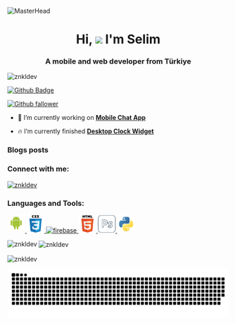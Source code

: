 ![MasterHead](https://res.cloudinary.com/dqrjy97s9/image/upload/v1708883867/gatpnsqgyvztxzwtdffc.jpg)
<h1 align="center"> Hi, <a href="https://www.gautamkrishnar.com/"><img src="https://media.giphy.com/media/hvRJCLFzcasrR4ia7z/giphy.gif" width="4%"></a> I'm Selim </h1>
<h3 align="center">A mobile and web developer from Türkiye</h3>
<p align="left"> <img src="https://komarev.com/ghpvc/?username=znkldev&label=Profile%20views&color=1c1c1c&style=flat" alt="znkldev" /> </p>

[![Github Badge](https://img.shields.io/badge/-Github-000?style=quare&labelColor=000&logo=Github&logoColor=white&link=link)](https://github.com/znkldev)

[![Github fallower](https://img.shields.io/github/followers/znkldev?style=social)](https://github.com/znkldev) 

- 🔭 I’m currently working on [**Mobile Chat App**](https://chattingandroidapplication.on.drv.tw/www.chatting.com/)

- 🔥 I’m currently finished [**Desktop Clock Widget**](https://github.com/znkldev/Desktop-Clock-Widget)

### Blogs posts
<!-- BLOG-POST-LIST:START -->
<!-- BLOG-POST-LIST:END -->

<h3 align="left">Connect with me:</h3>
<p align="left">
<a href="https://dev.to/znkldev" target="blank"><img align="center" src="https://raw.githubusercontent.com/rahuldkjain/github-profile-readme-generator/master/src/images/icons/Social/devto.svg" alt="znkldev" height="30" width="40" /></a>
</p>

<h3 align="left">Languages and Tools:</h3>
<p align="left"> <a href="https://developer.android.com" target="_blank" rel="noreferrer"> <img src="https://raw.githubusercontent.com/devicons/devicon/master/icons/android/android-original-wordmark.svg" alt="android" width="40" height="40"/> </a> <a href="https://www.w3schools.com/css/" target="_blank" rel="noreferrer"> <img src="https://raw.githubusercontent.com/devicons/devicon/master/icons/css3/css3-original-wordmark.svg" alt="css3" width="40" height="40"/> </a> <a href="https://firebase.google.com/" target="_blank" rel="noreferrer"> <img src="https://www.vectorlogo.zone/logos/firebase/firebase-icon.svg" alt="firebase" width="40" height="40"/> </a> <a href="https://www.w3.org/html/" target="_blank" rel="noreferrer"> <img src="https://raw.githubusercontent.com/devicons/devicon/master/icons/html5/html5-original-wordmark.svg" alt="html5" width="40" height="40"/> </a> <a href="https://www.photoshop.com/en" target="_blank" rel="noreferrer"> <img src="https://raw.githubusercontent.com/devicons/devicon/master/icons/photoshop/photoshop-line.svg" alt="photoshop" width="40" height="40"/> </a> <a href="https://www.python.org" target="_blank" rel="noreferrer"> <img src="https://raw.githubusercontent.com/devicons/devicon/master/icons/python/python-original.svg" alt="python" width="40" height="40"/> </a> </p>

<p><img align="left" src="https://github-readme-stats.vercel.app/api/top-langs?username=znkldev&show_icons=true&locale=en&layout=compact&show_icons=true&hide_border=true&count_private=true&include_all_commits=true&theme=dark&card_width=500" alt="znkldev" /></p>

<p>&nbsp;<img align="center" src="https://github-readme-stats.vercel.app/api?username=znkldev&show_icons=true&hide_border=true&count_private=true&include_all_commits=true&theme=dark&card_width=500" alt="znkldev" /></p>

<p><img align="center" src="https://github-readme-streak-stats.herokuapp.com/?user=znkldev&show_icons=true&hide_border=true&count_private=true&include_all_commits=true&theme=dark&card_width=500" alt="znkldev" /></p>

<picture>
  <source media="(prefers-color-scheme: dark)" srcset="https://raw.githubusercontent.com/znkldev/znkldev/output/github-contribution-grid-snake-dark.svg">
  <source media="(prefers-color-scheme: light)" srcset="https://raw.githubusercontent.com/znkldev/znkldev/output/github-contribution-grid-snake.svg">
  <img alt="github contribution grid snake animation" src="https://raw.githubusercontent.com/znkldev/znkldev/output/github-contribution-grid-snake.svg">
</picture>
